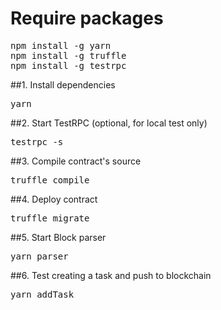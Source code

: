 # Require packages
<pre>
npm install -g yarn
npm install -g truffle
npm install -g testrpc
</pre>

##1. Install dependencies
<pre>
yarn
</pre>

##2. Start TestRPC (optional, for local test only)
<pre>
testrpc -s
</pre>

##3. Compile contract's source
<pre>
truffle compile
</pre>

##4. Deploy contract
<pre>
truffle migrate
</pre>

##5. Start Block parser
<pre>
yarn parser
</pre>

##6. Test creating a task and push to blockchain
<pre>
yarn addTask
</pre>